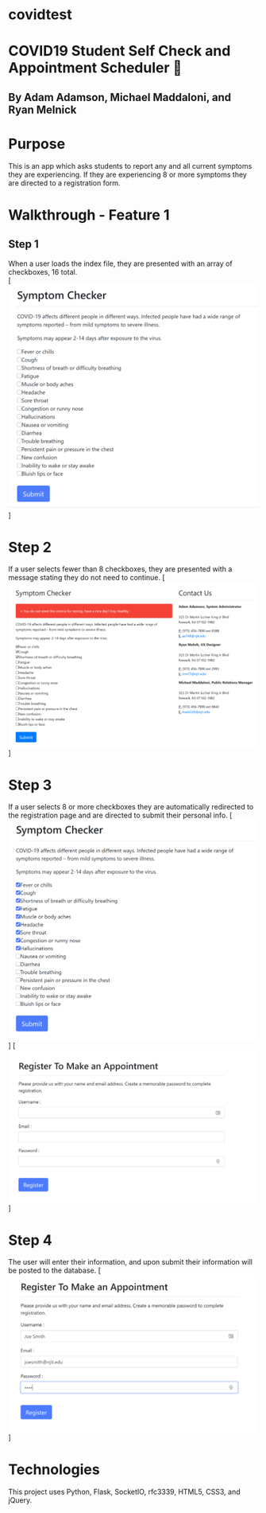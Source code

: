 # covidtest

# COVID19 Student Self Check and Appointment Scheduler :syringe:
## By Adam Adamson, Michael Maddaloni, and Ryan Melnick

# Purpose
This is an app which asks students to report any and all current symptoms they are experiencing.  If they are experiencing 8 or more symptoms they are directed to a registration form.  

# Walkthrough - Feature 1
## Step 1
When a user loads the index file, they are presented with an array of checkboxes, 16 total.  
[![Symptoms](screenshots/symptoms.png)]

# Step 2
If a user selects fewer than 8 checkboxes, they are presented with a message stating they do not need to continue.
[![Symptoms2](screenshots/symptoms2.png)]

# Step 3
If a user selects 8 or more checkboxes they are automatically redirected to the registration page and are directed to submit their personal info.
[![Symptoms3](screenshots/symptoms3.png)]
[![Symptoms4](screenshots/symptoms4.png)]

# Step 4
The user will enter their information, and upon submit their information will be posted to the database.
[![Symptoms5](screenshots/symptoms5.png)]

# Technologies
This project uses Python, Flask, SocketIO, rfc3339, HTML5, CSS3, and jQuery.